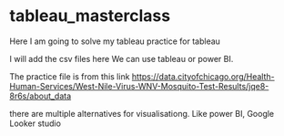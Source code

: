 # tableau_masterclass

Here I am going to solve my tableau practice for tableau

I will add the csv files here 
We can use tableau or power BI.


The practice file is from this link https://data.cityofchicago.org/Health-Human-Services/West-Nile-Virus-WNV-Mosquito-Test-Results/jqe8-8r6s/about_data

there are multiple alternatives for visualisationg. Like power BI, Google Looker studio